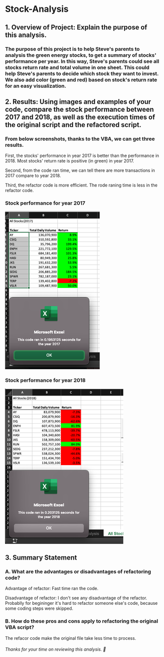 # Stock-Analysis

## 1. Overview of Project: Explain the purpose of this analysis.

### The purpose of this project is to help Steve's parents to analysis the green energy stocks, to get a summary of stocks' performance per year. In this way, Steve's parents could see all stocks return rate and total volume in one sheet. This could help Steve's parents to decide which stock they want to invest. We also add color (green and red) based on stock's return rate for an easy visualization. 

## 2. Results: Using images and examples of your code, compare the stock performance between 2017 and 2018, as well as the execution times of the original script and the refactored script.

### From below screenshots, thanks to the VBA, we can get three results. 

First, the stocks' performance in year 2017 is better than the performance in 2018. Most stocks' return rate is positive (in green) in year 2017. 

Second, from the code ran time, we can tell there are more transactions in 2017 compare to year 2018. 

Third, the refactor code is more efficient. The rode raning time is less in the refactor code. 

### Stock performance for year 2017

![Stock Performance for Year 2017](Resource/VBA_Challenge_2017.png)

### Stock performance for year 2018

![Stock performance for year 2018](Resource/VBA_Challenge_2018.png)

## 3. Summary Statement

### A. What are the advantages or disadvantages of refactoring code?

Advantage of refactor: Fast time ran the code. 

Disadvantage of refactor: I don't see any disadvantage of the refactor. Probablly for begininger it's hard to refactor someone else's code, because some coding steps were skipped. 

### B. How do these pros and cons apply to refactoring the original VBA script?

The refacor code make the original file take less time to process. 



###### Thanks for your time on reviewing this analysis. :bouquet:

